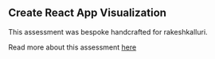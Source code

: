 ## Create React App Visualization

This assessment was bespoke handcrafted for rakeshkalluri.

Read more about this assessment [here](https://react.eogresources.com)

